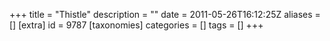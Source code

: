+++
title = "Thistle"
description = ""
date = 2011-05-26T16:12:25Z
aliases = []
[extra]
id = 9787
[taxonomies]
categories = []
tags = []
+++
